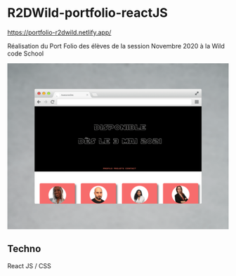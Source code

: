 # R2DWild-portfolio-reactJS

https://portfolio-r2dwild.netlify.app/

Réalisation du Port Folio des élèves de la session Novembre 2020 à la Wild code School 


![Screenshot](r2dwild.png)

## Techno

React JS / CSS 




